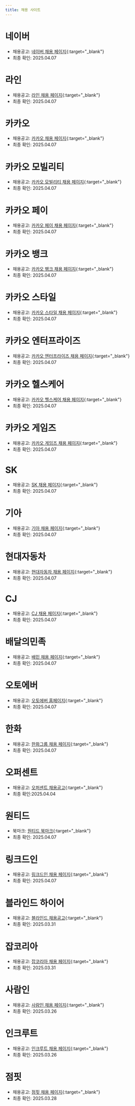 ```yaml
---
title: 채용 사이트
---
```


# 네이버
- 채용공고: [네이버 채용 페이지](https://recruit.navercorp.com/rcrt/list.do?subJobCdArr=1010004%2C1010006%2C1010020%2C1050001%2C1060001&sysCompanyCdArr=&empTypeCdArr=0010&entTypeCdArr=0020&workAreaCdArr=0010%2C0020&sw=&subJobCdData=1010004&subJobCdData=1010006&subJobCdData=1010020&subJobCdData=1050001&subJobCdData=1060001&empTypeCdData=0010&entTypeCdData=0020&workAreaCdData=0010&workAreaCdData=0020){:target="_blank"}
- 최종 확인: 2025.04.07

# 라인
- 채용공고: [라인 채용 페이지](https://careers.linecorp.com/ko/jobs?ca=Engineering&ci=Gwacheon,Bundang,Seoul&co=East%20Asia&fi=Server-side,Tech%20Management,Web%20Development,Data%20Engineering,Project%20Management&ty=Full-time,Full-time%20%28Entry%20level%29){:target="_blank"}
- 최종 확인: 2025.04.07

# 카카오
- 채용공고: [카카오 채용 페이지](https://careers.kakao.com/jobs?skillSet=&part=TECHNOLOGY&company=ALL&keyword=&employeeType=0&page=1){:target="_blank"}
- 최종 확인: 2025.04.07

# 카카오 모빌리티
- 채용공고: [카카오 모빌리티 채용 페이지](https://kakaomobility.career.greetinghr.com/guide){:target="_blank"}
- 최종 확인: 2025.04.07

# 카카오 페이
- 채용공고: [카카오 페이 채용 페이지](https://kakaopay.career.greetinghr.com/main?subsidiaries=%EA%B8%B0%EC%88%A0&careers=EXPERIENCED&employments=FULL_TIME_WORKER){:target="_blank"}
- 최종 확인: 2025.04.07

# 카카오 뱅크
- 채용공고: [카카오 뱅크 채용 페이지](https://recruit.kakaobank.com/jobs){:target="_blank"}
- 최종 확인: 2025.04.07

# 카카오 스타일
- 채용공고: [카카오 스타일 채용 페이지](https://career.kakaostyle.com/jobs?careers=EXPERIENCED&employments=FULL_TIME_WORKER){:target="_blank"}
- 최종 확인: 2025.04.07

# 카카오 엔터프라이즈
- 채용공고: [카카오 엔터프라이즈 채용 페이지](https://careers.kakaoenterprise.com/job?careers=EXPERIENCED&employments=FULL_TIME_WORKER){:target="_blank"}
- 최종 확인: 2025.04.07

# 카카오 헬스케어
- 채용공고: [카카오 헬스케어 채용 페이지](https://recruit.kakaohealthcare.com/recruit){:target="_blank"}
- 최종 확인: 2025.04.07

# 카카오 게임즈
- 채용공고: [카카오 게임즈 채용 페이지](https://recruit.kakaogames.com/joinjuskr?occupations=%EA%B0%9C%EB%B0%9C&careers=EXPERIENCED&employments=FULL_TIME_WORKER){:target="_blank"}
- 최종 확인: 2025.04.07

# SK
- 채용공고: [SK 채용 페이지](https://www.skcareers.com/Recruit){:target="_blank"}
- 최종 확인: 2025.04.07

# 기아
- 채용공고: [기아 채용 페이지](https://career.kia.com/apply/applyList.kc?nfGubnC=37268bb0020007468bbc5a78ee13a6539b0a0a79bbfcdd7ad08406e8d43cd55f&searchText=){:target="_blank"}
- 최종 확인: 2025.04.07

# 현대자동차
- 채용공고: [현대자동차 채용 페이지](https://talent.hyundai.com/apply/applyList.hc?nfGubnC=ac85892205b92e8cecdc87185a3fbf039f04b2a7751ccf0e8a1f547d53b9945a&tagArray=&sortDataTagArray=&areaDataTagArray=&fieldDataTagArray=&occupDataTagArray=211&intnsvYn=){:target="_blank"}
- 최종 확인: 2025.04.07

# CJ
- 채용공고: [CJ 채용 페이지](https://recruit.cj.net/recruit/ko/mypage/support_info/support_info.fo){:target="_blank"}
- 최종 확인: 2025.04.07

# 배달의민족
- 채용공고: [배민 채용 페이지](https://career.woowahan.com/?category=jobGroupCodes%3ABA005001&jobCodes=&employmentTypeCodes=&serviceSectionCodes=&careerPeriod=&keyword=#recruit-list){:target="_blank"}
- 최종 확인: 2025.04.07

# 오토에버
- 채용공고: [오토에버 홈페이지](https://career.hyundai-autoever.com/apply){:target="_blank"}
- 최종 확인: 2025.04.07

# 한화
- 채용공고: [한화그룹 채용 페이지](https://www.hanwhain.com/web/apply/notification/list.do){:target="_blank"}
- 최종 확인: 2025.04.07

# 오퍼센트
- 채용공고: [오퍼센트 채용공고](https://offercent.co.kr/list?jobCategories=0010001%2C0010009%2C0010010&careerMin=15&careerType=EXPERIENCED&locations=1100000000%2C4113000000%2C4111000000%2C4117000000%2C4121000000%2C4129000000%2C4141000000){:target="_blank"}
- 최종 확인:2025.04.04

# 원티드
- 북마크: [원티드 북마크](https://www.wanted.co.kr/profile/bookmarks){:target="_blank"}
- 최종 확인: 2025.04.07

# 링크드인
- 채용공고: [링크드인 채용 페이지](https://www.linkedin.com/jobs/collections/it-services-and-it-consulting/?currentJobId=4145355414&discover=recommended&discoveryOrigin=JOBS_HOME_JYMBII){:target="_blank"}
- 최종 확인: 2025.04.07

# 블라인드 하이어
- 채용공고: [블라인드 채용공고](https://www.blindhire.co.kr/job?jobFunctionId=4&jobSubFunctionIds=42,218,220&yearOfExperience=0to10&employeeSize=1to10000&orderBy=recommend){:target="_blank"}
- 최종 확인: 2025.03.31

# 잡코리아
- 채용공고: [잡코리아 채용 페이지](https://www.jobkorea.co.kr/recruit/joblist?menucode=local&localorder=1){:target="_blank"}
- 최종 확인: 2025.03.31

# 사람인
- 채용공고: [사람인 채용 페이지](https://www.saramin.co.kr/zf_user/jobs/list/domestic){:target="_blank"}
- 최종 확인: 2025.03.26

# 인크루트
- 채용공고: [인크루트 채용 페이지](https://job.incruit.com/jobdb_list/searchjob.asp?occ3=16767&occ3=16765&occ3=16187&occ3=16971&occ2=632&occ2=375&salary=99&salary=13&crr=6&jobty=1&rgn3=1822&rgn3=1813&rgn3=1418&rgn2=11){:target="_blank"}
- 최종 확인: 2025.03.26

# 점핏
- 채용공고: [점핏 채용 페이지](https://jumpit.saramin.co.kr/positions?jobCategory=1&jobCategory=3&jobCategory=15&career=10&locationTag=2&locationTag=128&locationTag=119&sort=rsp_rate){:target="_blank"}
- 최종 확인: 2025.03.28
